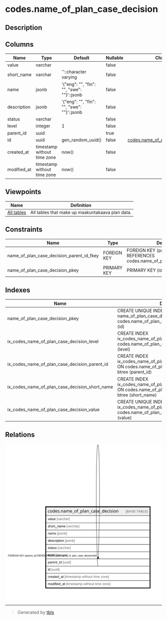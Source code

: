 # codes.name_of_plan_case_decision

## Description

## Columns

| Name | Type | Default | Nullable | Children | Parents | Comment |
| ---- | ---- | ------- | -------- | -------- | ------- | ------- |
| value | varchar |  | false |  |  |  |
| short_name | varchar | ''::character varying | false |  |  |  |
| name | jsonb | '{"eng": "", "fin": "", "swe": ""}'::jsonb | false |  |  |  |
| description | jsonb | '{"eng": "", "fin": "", "swe": ""}'::jsonb | false |  |  |  |
| status | varchar |  | false |  |  |  |
| level | integer | 1 | false |  |  |  |
| parent_id | uuid |  | true |  | [codes.name_of_plan_case_decision](codes.name_of_plan_case_decision.md) |  |
| id | uuid | gen_random_uuid() | false | [codes.name_of_plan_case_decision](codes.name_of_plan_case_decision.md) |  |  |
| created_at | timestamp without time zone | now() | false |  |  |  |
| modified_at | timestamp without time zone | now() | false |  |  |  |

## Viewpoints

| Name | Definition |
| ---- | ---------- |
| [All tables](viewpoint-0.md) | All tables that make up maakuntakaava plan data. |

## Constraints

| Name | Type | Definition |
| ---- | ---- | ---------- |
| name_of_plan_case_decision_parent_id_fkey | FOREIGN KEY | FOREIGN KEY (parent_id) REFERENCES codes.name_of_plan_case_decision(id) |
| name_of_plan_case_decision_pkey | PRIMARY KEY | PRIMARY KEY (id) |

## Indexes

| Name | Definition |
| ---- | ---------- |
| name_of_plan_case_decision_pkey | CREATE UNIQUE INDEX name_of_plan_case_decision_pkey ON codes.name_of_plan_case_decision USING btree (id) |
| ix_codes_name_of_plan_case_decision_level | CREATE INDEX ix_codes_name_of_plan_case_decision_level ON codes.name_of_plan_case_decision USING btree (level) |
| ix_codes_name_of_plan_case_decision_parent_id | CREATE INDEX ix_codes_name_of_plan_case_decision_parent_id ON codes.name_of_plan_case_decision USING btree (parent_id) |
| ix_codes_name_of_plan_case_decision_short_name | CREATE INDEX ix_codes_name_of_plan_case_decision_short_name ON codes.name_of_plan_case_decision USING btree (short_name) |
| ix_codes_name_of_plan_case_decision_value | CREATE UNIQUE INDEX ix_codes_name_of_plan_case_decision_value ON codes.name_of_plan_case_decision USING btree (value) |

## Relations

![er](codes.name_of_plan_case_decision.svg)

---

> Generated by [tbls](https://github.com/k1LoW/tbls)
